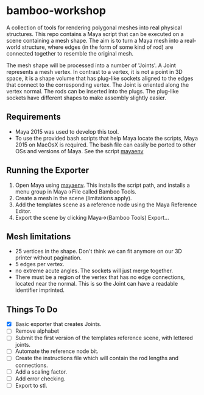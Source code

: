 bamboo-workshop
===============

A collection of tools for rendering polygonal meshes into real physical structures. This repo contains a Maya script that can be executed on a scene containing a mesh shape. The aim is to turn a Maya mesh into a real-world structure, where edges (in the form of some kind of rod) are connected together to resemble the original mesh.

The mesh shape will be processed into a number of 'Joints'. A Joint represents a mesh vertex. In contrast to a vertex, it is not a point in 3D space, it is a shape volume that has plug-like sockets aligned to the edges that connect to the corresponding vertex. The Joint is oriented along the vertex normal. The rods can be inserted into the plugs. The plug-like sockets have different shapes to make assembly slightly easier.

Requirements
------------

- Maya 2015 was used to develop this tool.
- To use the provided bash scripts that help Maya locate the scripts, Maya 2015 on MacOsX is required. The bash file can easily be ported to other OSs and versions of Maya. See the script [mayaenv](./mayaenv.sh)

Running the Exporter
--------------------

1. Open Maya using [mayaenv](./mayaenv.sh). This installs the script path, and installs a menu group in Maya->File called Bamboo Tools.
2. Create a mesh in the scene (limitations apply).
3. Add the templates scene as a reference node using the Maya Reference Editor.
4. Export the scene by clicking Maya->(Bamboo Tools) Export...

Mesh limitations
----------------
 - 25 vertices in the shape. Don't think we can fit anymore on our 3D printer without pagination.
 - 5 edges per vertex.
 - no extreme acute angles. The sockets will just merge together.
 - There must be a region of the vertex that has no edge connections, located near the normal. This is so the Joint can have a readable identifier imprinted.

Things To Do
------------
- [x] Basic exporter that creates Joints.
- [ ] Remove alphabet
- [ ] Submit the first version of the templates reference scene, with lettered joints.
- [ ] Automate the reference node bit.
- [ ] Create the instructions file which will contain the rod lengths and connections.
- [ ] Add a scaling factor.
- [ ] Add error checking.
- [ ] Export to stl.
